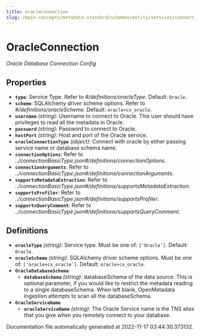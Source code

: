 ```yaml
---
title: oracleConnection
slug: /main-concepts/metadata-standard/schemas/entity/services/connections/database/oracleconnection
---
```


# OracleConnection

*Oracle Database Connection Config*

## Properties

- **`type`**: Service Type. Refer to *#/definitions/oracleType*. Default: `Oracle`.
- **`scheme`**: SQLAlchemy driver scheme options. Refer to *#/definitions/oracleScheme*. Default: `oracle+cx_oracle`.
- **`username`** *(string)*: Username to connect to Oracle. This user should have privileges to read all the metadata in Oracle.
- **`password`** *(string)*: Password to connect to Oracle.
- **`hostPort`** *(string)*: Host and port of the Oracle service.
- **`oracleConnectionType`** *(object)*: Connect with oracle by either passing service name or database schema name.
- **`connectionOptions`**: Refer to *../connectionBasicType.json#/definitions/connectionOptions*.
- **`connectionArguments`**: Refer to *../connectionBasicType.json#/definitions/connectionArguments*.
- **`supportsMetadataExtraction`**: Refer to *../connectionBasicType.json#/definitions/supportsMetadataExtraction*.
- **`supportsProfiler`**: Refer to *../connectionBasicType.json#/definitions/supportsProfiler*.
- **`supportsQueryComment`**: Refer to *../connectionBasicType.json#/definitions/supportsQueryComment*.
## Definitions

- **`oracleType`** *(string)*: Service type. Must be one of: `['Oracle']`. Default: `Oracle`.
- **`oracleScheme`** *(string)*: SQLAlchemy driver scheme options. Must be one of: `['oracle+cx_oracle']`. Default: `oracle+cx_oracle`.
- **`OracleDatabaseSchema`**
  - **`databaseSchema`** *(string)*: databaseSchema of the data source. This is optional parameter, if you would like to restrict the metadata reading to a single databaseSchema. When left blank, OpenMetadata Ingestion attempts to scan all the databaseSchema.
- **`OracleServiceName`**
  - **`oracleServiceName`** *(string)*: The Oracle Service name is the TNS alias that you give when you remotely connect to your database.


Documentation file automatically generated at 2022-11-17 03:44:30.373132.
